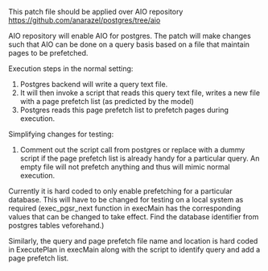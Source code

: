 This patch file should be applied over AIO repository https://github.com/anarazel/postgres/tree/aio

AIO repository will enable AIO for postgres.
The patch will make changes such that AIO can be done on a query basis based on a file that maintain pages to be prefetched.

Execution steps in the normal setting:
1. Postgres backend will write a query text file.
2. It will then invoke a script that reads this query text file, writes a new file with a page prefetch list (as predicted by the model)
3. Postgres reads this page prefetch list to prefetch pages during execution.

Simplifying changes for testing:
1. Comment out the script call from postgres or replace with a dummy script if the page prefetch list is already handy for a particular query. An empty file will not prefetch anything and thus will mimic normal execution.

Currently it is hard coded to only enable prefetching for a particular database.
This will have to be changed for testing on a local system as required (exec_pgsr_next function in execMain has the corresponding values that can be changed to take effect. Find the database identifier from postgres tables veforehand.)

Similarly, the query and page prefetch file name and location is hard coded in ExecutePlan in execMain along with the script to identify query and add a page prefetch list.
